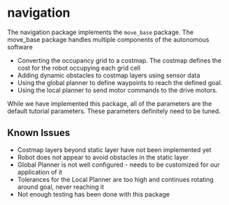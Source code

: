 # navigation
The navigation package implements the `move_base` package. The move_base package handles multiple components of the autonomous software

* Converting the occupancy grid to a costmap. The costmap defines the cost for the robot occupying each grid cell
* Adding dynamic obstacles to costmap layers using sensor data
* Using the global planner to define waypoints to reach the defined goal.
* Using the local planner to send motor commands to the drive motors.

While we have implemented this package, all of the parameters are the default tutorial parameters. These parameters definitely need to be tuned.

## Known Issues
* Costmap layers beyond static layer have not been implemented yet
* Robot does not appear to avoid obstacles in the static layer
* Global Planner is not well configured - needs to be customized for our application of it
* Tolerances for the Local Planner are too high and continues rotating around goal, never reaching it
* Not enough testing has been done with this package